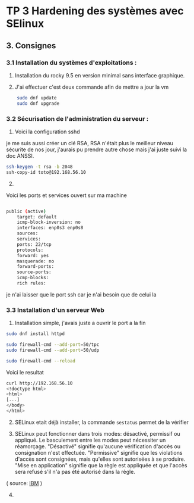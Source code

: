 # TP 3 Hardening des systèmes avec SElinux

## 3. Consignes

### 3.1 Installation du systèmes d'exploitations : 

1. Installation du rocky 9.5 en version minimal sans interface graphique. 

2. J'ai effectuer c'est deux commande afin de mettre a jour la vm
```sh 
    sudo dnf update
    sudo dnf upgrade
```

### 3.2 Sécurisation de l'administration du serveur : 

1. Voici la configuration sshd 

je me suis aussi créer un clé RSA, RSA n'était plus le meilleur niveau sécurite de nos jour, j'aurais pu prendre autre chose mais j'ai juste suivi la doc ANSSI. 

```sh 
ssh-keygen -t rsa -b 2048
ssh-copy-id toto@192.168.56.10
```

2.

Voici les ports et services ouvert sur ma machine

```sh 

public (active)
    target: default
    icmp-block-inversion: no
    interfaces: enp0s3 enp0s8
    sources:
    services:
    ports: 22/tcp 
    protocols:
    forward: yes
    masquerade: no
    forward-ports:
    source-ports:
    icmp-blocks:
    rich rules:

```

je n'ai laisser que le port ssh car je n'ai besoin que de celui la


### 3.3 Installation d'un serveur Web

1. Installation simple, j'avais juste a ouvrir le port a la fin

```sh 
sudo dnf install httpd

sudo firewall-cmd --add-port=50/tpc
sudo firewall-cmd --add-port=50/udp

sudo firewall-cmd --reload
```

Voici le resultat

```sh 
curl http://192.168.56.10
<!doctype html>
<html>
[...]
</body>
</html>
```

2. SELinux etait déjà installer, la commande ```sestatus``` permet de la vérifier

3. SELinux peut fonctionner dans trois modes: désactivé, permissif ou appliqué. Le basculement entre les modes peut nécessiter un réamorçage.
"Désactivé" signifie qu'aucune vérification d'accès ou consignation n'est effectuée.
"Permissive" signifie que les violations d'accès sont consignées, mais qu'elles sont autorisées à se produire.
"Mise en application" signifie que la règle est appliquée et que l'accès sera refusé s'il n'a pas été autorisé dans la règle.

( source: [IBM](https://www.ibm.com/docs/fr/db2/11.5.0?topic=security-enhanced-linux-selinux) )

4. 
